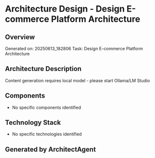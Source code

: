 # Architecture Design - Design E-commerce Platform Architecture

## Overview
Generated on: 20250613_182806
Task: Design E-commerce Platform Architecture

## Architecture Description
Content generation requires local model - please start Ollama/LM Studio

## Components
- No specific components identified

## Technology Stack
- No specific technologies identified

## Generated by ArchitectAgent

